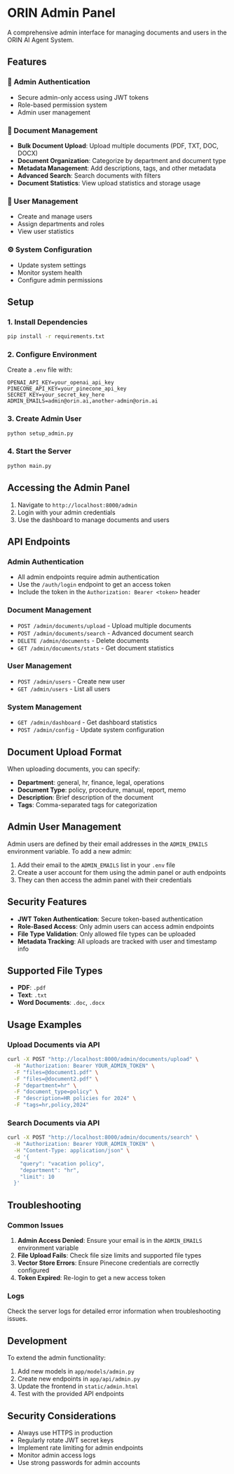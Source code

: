 # ORIN Admin Panel

A comprehensive admin interface for managing documents and users in the ORIN AI Agent System.

## Features

### 🔐 Admin Authentication
- Secure admin-only access using JWT tokens
- Role-based permission system
- Admin user management

### 📄 Document Management
- **Bulk Document Upload**: Upload multiple documents (PDF, TXT, DOC, DOCX)
- **Document Organization**: Categorize by department and document type
- **Metadata Management**: Add descriptions, tags, and other metadata
- **Advanced Search**: Search documents with filters
- **Document Statistics**: View upload statistics and storage usage

### 👥 User Management
- Create and manage users
- Assign departments and roles
- View user statistics

### ⚙️ System Configuration
- Update system settings
- Monitor system health
- Configure admin permissions

## Setup

### 1. Install Dependencies
```bash
pip install -r requirements.txt
```

### 2. Configure Environment
Create a `.env` file with:
```env
OPENAI_API_KEY=your_openai_api_key
PINECONE_API_KEY=your_pinecone_api_key
SECRET_KEY=your_secret_key_here
ADMIN_EMAILS=admin@orin.ai,another-admin@orin.ai
```

### 3. Create Admin User
```bash
python setup_admin.py
```

### 4. Start the Server
```bash
python main.py
```

## Accessing the Admin Panel

1. Navigate to `http://localhost:8000/admin`
2. Login with your admin credentials
3. Use the dashboard to manage documents and users

## API Endpoints

### Admin Authentication
- All admin endpoints require admin authentication
- Use the `/auth/login` endpoint to get an access token
- Include the token in the `Authorization: Bearer <token>` header

### Document Management
- `POST /admin/documents/upload` - Upload multiple documents
- `POST /admin/documents/search` - Advanced document search
- `DELETE /admin/documents` - Delete documents
- `GET /admin/documents/stats` - Get document statistics

### User Management
- `POST /admin/users` - Create new user
- `GET /admin/users` - List all users

### System Management
- `GET /admin/dashboard` - Get dashboard statistics
- `POST /admin/config` - Update system configuration

## Document Upload Format

When uploading documents, you can specify:
- **Department**: general, hr, finance, legal, operations
- **Document Type**: policy, procedure, manual, report, memo
- **Description**: Brief description of the document
- **Tags**: Comma-separated tags for categorization

## Admin User Management

Admin users are defined by their email addresses in the `ADMIN_EMAILS` environment variable. To add a new admin:

1. Add their email to the `ADMIN_EMAILS` list in your `.env` file
2. Create a user account for them using the admin panel or auth endpoints
3. They can then access the admin panel with their credentials

## Security Features

- **JWT Token Authentication**: Secure token-based authentication
- **Role-Based Access**: Only admin users can access admin endpoints
- **File Type Validation**: Only allowed file types can be uploaded
- **Metadata Tracking**: All uploads are tracked with user and timestamp info

## Supported File Types

- **PDF**: `.pdf`
- **Text**: `.txt`
- **Word Documents**: `.doc`, `.docx`

## Usage Examples

### Upload Documents via API
```bash
curl -X POST "http://localhost:8000/admin/documents/upload" \
  -H "Authorization: Bearer YOUR_ADMIN_TOKEN" \
  -F "files=@document1.pdf" \
  -F "files=@document2.pdf" \
  -F "department=hr" \
  -F "document_type=policy" \
  -F "description=HR policies for 2024" \
  -F "tags=hr,policy,2024"
```

### Search Documents via API
```bash
curl -X POST "http://localhost:8000/admin/documents/search" \
  -H "Authorization: Bearer YOUR_ADMIN_TOKEN" \
  -H "Content-Type: application/json" \
  -d '{
    "query": "vacation policy",
    "department": "hr",
    "limit": 10
  }'
```

## Troubleshooting

### Common Issues

1. **Admin Access Denied**: Ensure your email is in the `ADMIN_EMAILS` environment variable
2. **File Upload Fails**: Check file size limits and supported file types
3. **Vector Store Errors**: Ensure Pinecone credentials are correctly configured
4. **Token Expired**: Re-login to get a new access token

### Logs
Check the server logs for detailed error information when troubleshooting issues.

## Development

To extend the admin functionality:

1. Add new models in `app/models/admin.py`
2. Create new endpoints in `app/api/admin.py`
3. Update the frontend in `static/admin.html`
4. Test with the provided API endpoints

## Security Considerations

- Always use HTTPS in production
- Regularly rotate JWT secret keys
- Implement rate limiting for admin endpoints
- Monitor admin access logs
- Use strong passwords for admin accounts